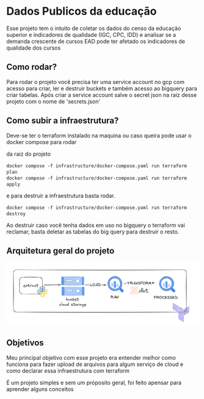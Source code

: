 # Dados Publicos da educação

Esse projeto tem o intuito de coletar os dados do censo da educação superior e indicadores de qualidade (IGC, CPC, IDD) e analisar se a demanda crescente de cursos EAD pode ter afetado os indicadores de qualidade dos cursos

## Como rodar?

Para rodar o projeto você precisa ter uma service account no gcp com acesso para criar, ler e destruir buckets e também acesso ao bigquery para criar tabelas. Após criar a service account salve o secret json na raiz desse projeto com o nome de 'secrets.json'

## Como subir a infraestrutura?

Deve-se ter o terraform instalado na maquina ou caso queira pode usar o docker compose para rodar

da raiz do projeto

```docker
docker compose -f infrastructure/docker-compose.yaml run terraform plan
docker compose -f infrastructure/docker-compose.yaml run terraform apply
```

e para destruir a infraestrutura basta rodar.

```docker
docker compose -f infrastructure/docker-compose.yaml run terraform destroy
```

Ao destruir caso você tenha dados em uso no bigquery o terraform vai reclamar, basta deletar as tabelas do big query para destruir o resto.


## Arquitetura geral do projeto

![alt text](assets/arquitetura.png)


## Objetivos

Meu principal objetivo com esse projeto era entender melhor como funciona para fazer upload de arquivos para algum serviço de cloud e como declarar essa infraestrutura com terraform


É um projeto simples e sem um próposito geral, foi feito apensar para aprender alguns conceitos